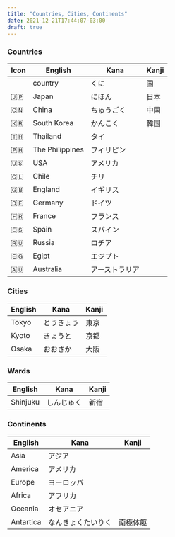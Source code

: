 ```yaml
---
title: "Countries, Cities, Continents"
date: 2021-12-21T17:44:07-03:00
draft: true
---
```

### Countries
| Icon | English         | Kana           | Kanji |
|------|-----------------|----------------|-------|
|      | country         | くに           | 国    |
| 🇯🇵 | Japan           | にほん         | 日本  |
| 🇨🇳 | China           | ちゅうごく     | 中国  |
| 🇰🇷 | South Korea     | かんこく       | 韓国  |
| 🇹🇭 | Thailand        | タイ           |       |
| 🇵🇭 | The Philippines | フィリピン     |       |
| 🇺🇸 | USA             | アメリカ       |       |
| 🇨🇱 | Chile           | チリ           |       |
| 🇬🇧 | England         | イギリス       |       |
| 🇩🇪 | Germany         | ドイツ         |       |
| 🇫🇷 | France          | フランス       |       |
| 🇪🇸 | Spain           | スパイン       |       |
| 🇷🇺 | Russia          | ロチア         |       |
| 🇪🇬 | Egipt           | エジプト       |       |
| 🇦🇺 | Australia       | アーストラリア |       |

### Cities
| English | Kana       | Kanji |
|---------|------------|-------|
| Tokyo   | とうきょう | 東京  |
| Kyoto   | きょうと   | 京都  |
| Osaka   | おおさか   | 大阪  |

### Wards
| English  | Kana       | Kanji |
|----------|------------|-------|
| Shinjuku | しんじゅく | 新宿  |

### Continents
| English   | Kana               | Kanji    |
|-----------|--------------------|----------|
| Asia      | アジア             |          |
| America   | アメリカ           |          |
| Europe    | ヨーロッパ         |          |
| Africa    | アフリカ           |          |
| Oceania   | オセアニア         |          |
| Antartica | なんきょくたいりく | 南極体躯 |
